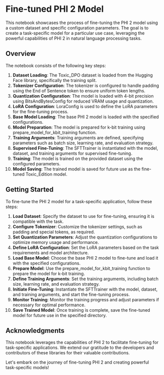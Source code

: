# Fine-tuned PHI 2 Model

This notebook showcases the process of fine-tuning the PHI 2 model using a custom dataset and specific configuration parameters. The goal is to create a task-specific model for a particular use case, leveraging the powerful capabilities of PHI 2 in natural language processing tasks.

## Overview

The notebook consists of the following key steps:

1. **Dataset Loading**: The Toxic_DPO dataset is loaded from the Hugging Face library, specifically the training split.
2. **Tokenizer Configuration**: The tokenizer is configured to handle padding using the End of Sentence token to ensure uniform token lengths.
3. **Quantization Configuration**: The model is loaded with 4-bit precision using BitsAndBytesConfig for reduced VRAM usage and quantization.
4. **LoRA Configuration**: LoraConfig is used to define the LoRA parameters for the fine-tuning process.
5. **Base Model Loading**: The base PHI 2 model is loaded with the specified configurations.
6. **Model Preparation**: The model is prepared for k-bit training using prepare_model_for_kbit_training function.
7. **Training Arguments**: Training arguments are defined, specifying parameters such as batch size, learning rate, and evaluation strategy.
8. **Supervised Fine-Tuning**: The SFTTrainer is instantiated with the model, dataset, and training arguments for supervised fine-tuning.
9. **Training**: The model is trained on the provided dataset using the configured parameters.
10. **Model Saving**: The trained model is saved for future use as the fine-tuned Toxic_Edition model.

## Getting Started

To fine-tune the PHI 2 model for a task-specific application, follow these steps:

1. **Load Dataset**: Specify the dataset to use for fine-tuning, ensuring it is compatible with the task.
2. **Configure Tokenizer**: Customize the tokenizer settings, such as padding and special tokens, as required.
3. **Set Quantization Parameters**: Adjust the quantization configurations to optimize memory usage and performance.
4. **Define LoRA Configuration**: Set the LoRA parameters based on the task requirements and model architecture.
5. **Load Base Model**: Choose the base PHI 2 model to fine-tune and load it with the specified configurations.
6. **Prepare Model**: Use the prepare_model_for_kbit_training function to prepare the model for k-bit training.
7. **Define Training Arguments**: Set the training arguments, including batch size, learning rate, and evaluation strategy.
8. **Initiate Fine-Tuning**: Instantiate the SFTTrainer with the model, dataset, and training arguments, and start the fine-tuning process.
9. **Monitor Training**: Monitor the training progress and adjust parameters if necessary for optimal performance.
10. **Save Trained Model**: Once training is complete, save the fine-tuned model for future use in the specified directory.

## Acknowledgments

This notebook leverages the capabilities of PHI 2 to facilitate fine-tuning for task-specific applications. We extend our gratitude to the developers and contributors of these libraries for their valuable contributions.

Let's embark on the journey of fine-tuning PHI 2 and creating powerful task-specific models!

